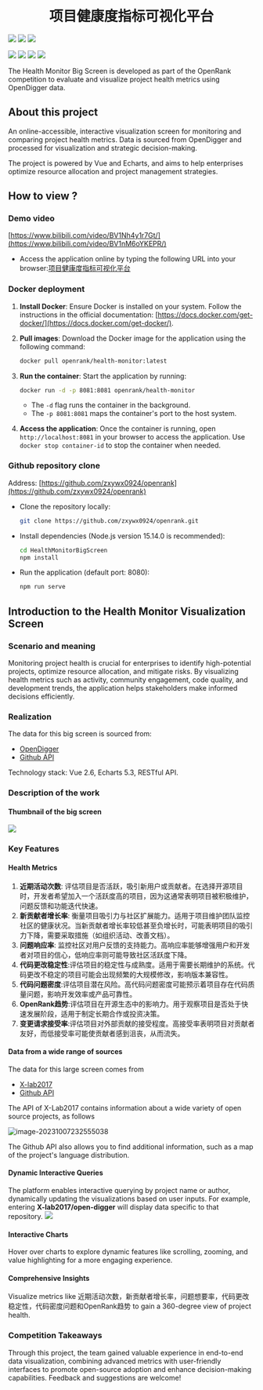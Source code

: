 <div align="center">
<h1>
  <br/>项目健康度指标可视化平台
</h1>
</div>

![](https://img.shields.io/badge/License-MIT-blue)
![](https://img.shields.io/badge/Node-v15.14.0-blue)
[![](https://img.shields.io/badge/%E7%AE%80%E4%BD%93%E4%B8%AD%E6%96%87-green)](README-CN.md)

![](https://github.com/X-Ethan/2025-1.1-/blob/main/%E5%B1%8F%E5%B9%95%E6%88%AA%E5%9B%BE%202025-01-01%20205355.png?raw=true)
![](https://github.com/X-Ethan/2025-1.1-/blob/main/%E5%BE%AE%E4%BF%A1%E5%9B%BE%E7%89%87_20250102055304.jpg?raw=true)
![](https://github.com/X-Ethan/2025-1.1-/blob/main/%E5%BE%AE%E4%BF%A1%E5%9B%BE%E7%89%87_20250102055351.jpg?raw=true)
![](https://github.com/X-Ethan/2025-1.1-/blob/main/%E5%BE%AE%E4%BF%A1%E5%9B%BE%E7%89%87_20250102055206.jpg?raw=true)

The Health Monitor Big Screen is developed as part of the OpenRank competition to evaluate and visualize project health metrics using OpenDigger data.

## About this project

An online-accessible, interactive visualization screen for monitoring and comparing project health metrics. Data is sourced from OpenDigger and processed for visualization and strategic decision-making.

The project is powered by Vue and Echarts, and aims to help enterprises optimize resource allocation and project management strategies.

## How to view ?

### Demo video

[https://www.bilibili.com/video/BV1Nh4y1r7Gt/](https://www.bilibili.com/video/BV1nM6oYKEPR/)

+ Access the application online by typing the following URL into your browser:[项目健康度指标可视化平台](https://github.com/X-Ethan/2025-1.1-/blob/main/index.html)
### Docker deployment

1. **Install Docker**: Ensure Docker is installed on your system. Follow the instructions in the official documentation: [https://docs.docker.com/get-docker/](https://docs.docker.com/get-docker/).

2. **Pull images**: Download the Docker image for the application using the following command:

   ```bash
   docker pull openrank/health-monitor:latest
   ```

3. **Run the container**: Start the application by running:

   ```bash
   docker run -d -p 8081:8081 openrank/health-monitor
   ```

   - The `-d` flag runs the container in the background.
   - The `-p 8081:8081` maps the container's port to the host system.

4. **Access the application**: Once the container is running, open `http://localhost:8081` in your browser to access the application. Use `docker stop container-id` to stop the container when needed.

### Github repository clone

Address: [https://github.com/zxywx0924/openrank](https://github.com/zxywx0924/openrank)

+ Clone the repository locally:

  ```bash
  git clone https://github.com/zxywx0924/openrank.git
  ```

+ Install dependencies (Node.js version 15.14.0 is recommended):

  ```bash
  cd HealthMonitorBigScreen
  npm install
  ```

+ Run the application (default port: 8080):

  ```bash
  npm run serve
  ```

## Introduction to the Health Monitor Visualization Screen

### Scenario and meaning

Monitoring project health is crucial for enterprises to identify high-potential projects, optimize resource allocation, and mitigate risks. By visualizing health metrics such as activity, community engagement, code quality, and development trends, the application helps stakeholders make informed decisions efficiently.

### Realization

The data for this big screen is sourced from:

- [OpenDigger](https://github.com/X-lab2017/open-digger)
- [Github API](https://docs.github.com/en/rest)

Technology stack: Vue 2.6, Echarts 5.3, RESTful API.

### Description of the work

#### **Thumbnail of the big screen**

![](https://markdown-picture-1302861826.cos.ap-shanghai.myqcloud.com/img/2023/10/16/20231016021040.gif)

### Key Features

#### **Health Metrics**

1. **近期活动次数**: 评估项目是否活跃，吸引新用户或贡献者。在选择开源项目时，开发者希望加入一个活跃度高的项目，因为这通常表明项目被积极维护，问题反馈和功能迭代快速。
2. **新贡献者增长率**: 衡量项目吸引力与社区扩展能力。适用于项目维护团队监控社区的健康状况。当新贡献者增长率较低甚至负增长时，可能表明项目的吸引力下降，需要采取措施（如组织活动、改善文档）。
3. **问题响应率**: 监控社区对用户反馈的支持能力。高响应率能够增强用户和开发者对项目的信心，低响应率则可能导致社区活跃度下降。
4. **代码更改稳定性**:评估项目的稳定性与成熟度。适用于需要长期维护的系统。代码更改不稳定的项目可能会出现频繁的大规模修改，影响版本兼容性。
5. **代码问题密度**:评估项目潜在风险。高代码问题密度可能预示着项目存在代码质量问题，影响开发效率或产品可靠性。
6. **OpenRank趋势**:评估项目在开源生态中的影响力。用于观察项目是否处于快速发展阶段，适用于制定长期合作或投资决策。
7. **变更请求接受率**:评估项目对外部贡献的接受程度。高接受率表明项目对贡献者友好，而低接受率可能使贡献者感到沮丧，从而流失。

#### Data from a wide range of sources

The data for this large screen comes from 

- [X-lab2017](https://github.com/X-lab2017)
- [Github API](https://docs.github.com/en/rest)

The API of X-Lab2017 contains information about a wide variety of open source projects, as follows

![image-20231007232555038](https://markdown-picture-1302861826.cos.ap-shanghai.myqcloud.com/img/2023/10/08/20231008141228.png)

The Github API also allows you to find additional information, such as a map of the project's language distribution.

#### **Dynamic Interactive Queries**

The platform enables interactive querying by project name or author, dynamically updating the visualizations based on user inputs. For example, entering **X-lab2017/open-digger** will display data specific to that repository.
![](https://github.com/X-Ethan/2025-1.1-/blob/main/%E5%BE%AE%E4%BF%A1%E5%9B%BE%E7%89%87_20250102055317.jpg?raw=true)

#### **Interactive Charts**

Hover over charts to explore dynamic features like scrolling, zooming, and value highlighting for a more engaging experience.

#### **Comprehensive Insights**

Visualize metrics like 近期活动次数，新贡献者增长率，问题想要率，代码更改稳定性，代码密度问题和OpenRank趋势 to gain a 360-degree view of project health.

### Competition Takeaways

Through this project, the team gained valuable experience in end-to-end data visualization, combining advanced metrics with user-friendly interfaces to promote open-source adoption and enhance decision-making capabilities. Feedback and suggestions are welcome!
